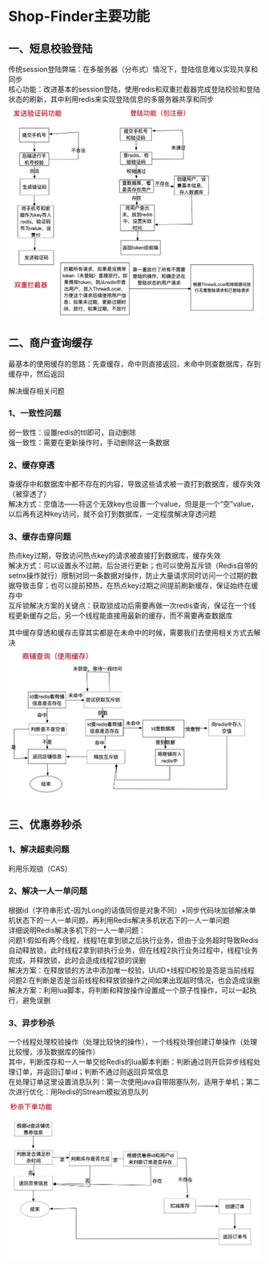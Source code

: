 # Shop-Finder主要功能  
## 一、短息校验登陆  
传统session登陆弊端：在多服务器（分布式）情况下，登陆信息难以实现共享和同步  
核心功能：改进基本的session登陆，使用redis和双重拦截器完成登陆校验和登陆状态的刷新，其中利用redis来实现登陆信息的多服务器共享和同步  
![image](https://github.com/woshimax/Shop-Finder/blob/master/img/login.png)
## 二、商户查询缓存  
最基本的使用缓存的思路：先查缓存，命中则直接返回，未命中则查数据库，存到缓存中，然后返回

解决缓存相关问题
### 1、一致性问题
弱一致性：设置redis的ttl即可，自动删除  
强一致性：需要在更新操作时，手动删除这一条数据  
### 2、缓存穿透  
查缓存中和数据库中都不存在的内容，导致这些请求被一直打到数据库，缓存失效（被穿透了）  
解决方式：空值法——将这个无效key也设置一个value，但是是一个“空”value，以后再有这种key访问，就不会打到数据库，一定程度解决穿透问题  
### 3、缓存击穿问题  
热点key过期，导致访问热点key的请求被直接打到数据库，缓存失效  
解决方式：可以设置永不过期，后台进行更新；也可以使用互斥锁（Redis自带的setnx操作就行）限制对同一条数据对操作，防止大量请求同时访问一个过期的数据导致击穿；也可以提前预热，在热点key过期之间提前刷新缓存，保证始终在缓存中  
互斥锁解决方案的关键点：获取锁成功后需要再做一次redis查询，保证在一个线程更新缓存之后，另一个线程能直接用最新的缓存，而不需要再查数据库  

其中缓存穿透和缓存击穿其实都是在未命中的时候，需要我们去使用相关方式去解决  
![image](https://github.com/woshimax/Shop-Finder/blob/master/img/shop_get.png)
## 三、优惠券秒杀  

### 1、解决超卖问题  
利用乐观锁（CAS）  
### 2、解决一人一单问题  
根据id（字符串形式-因为Long的话值同但是对象不同）+同步代码块加锁解决单机状态下的一人一单问题，再利用Redis解决多机状态下的一人一单问题  
详细说明Redis解决多机下的一人一单问题：  
问题1:假如有两个线程，线程1在拿到锁之后执行业务，但由于业务超时导致Redis自动释放锁，此时线程2拿到锁执行业务，但在线程2执行业务过程中，线程1业务完成，并释放锁，此时会造成线程2锁的误删  
解决方案：在释放锁的方法中添加唯一校验，UUID+线程ID校验是否是当前线程  
问题2:在判断是否是当前线程和释放锁操作之间如果出现超时情况，也会造成误删  
解决方案：利用lua脚本，将判断和释放操作设置成一个原子性操作，可以一起执行，避免误删  
### 3、异步秒杀  
一个线程处理校验操作（处理比较快的操作），一个线程处理创建订单操作（处理比较慢，涉及数据库的操作）  
其中，判断库存和一人一单交给Redis的lua脚本判断：判断通过则开启异步线程处理订单，并返回订单id；判断不通过则返回异常信息  
在处理订单这里设置消息队列：第一次使用java自带阻塞队列，适用于单机；第二次进行优化：用Redis的Stream模拟消息队列  
![image](https://github.com/woshimax/Shop-Finder/blob/master/img/order.png)



